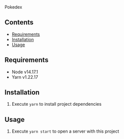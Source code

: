 Pokedex

## Contents

- [Requirements](#requirements)
- [Installation](#installation)
- [Usage](#usage)

## Requirements

- Node v14.17.1
- Yarn v1.22.17

## Installation

1. Execute `yarn` to install project dependencies

## Usage

1. Execute `yarn start` to open a server with this project
